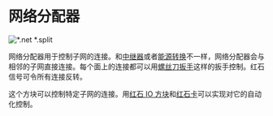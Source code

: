 # 网络分配器

![*.net *.split](oredict:oc:netSplitter)

网络分配器用于控制子网的连接。和[中继器](relay.md)或者[能源转换](powerConverter.md)不一样，网络分配器会与相邻的子网直接连接。每个面上的连接都可以用[螺丝刀扳手](../item/wrench.md)这样的扳手控制。红石信号可令所有连接反转。

这个方块可以控制特定子网的连接。用[红石 IO 方块](redstone.md)和[红石卡](../item/redstoneCard1.md)可以实现对它的自动化控制。
